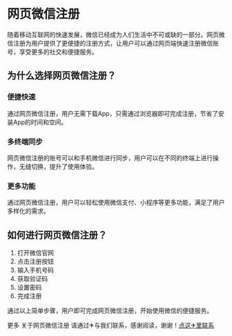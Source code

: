 # 网页微信注册

随着移动互联网的快速发展，微信已经成为人们生活中不可或缺的一部分。网页微信注册为用户提供了更便捷的注册方式，让用户可以通过网页端快速注册微信账号，享受更多的社交和便捷服务。

## 为什么选择网页微信注册？

### 便捷快速
通过网页微信注册，用户无需下载App，只需通过浏览器即可完成注册，节省了安装App的时间和空间。

### 多终端同步
网页微信注册的账号可以和手机微信进行同步，用户可以在不同的终端上进行操作，无缝切换，提升了使用体验。

### 更多功能
通过网页微信注册，用户可以轻松使用微信支付、小程序等更多功能，满足了用户多样化的需求。

## 如何进行网页微信注册？

1. 打开微信官网
2. 点击注册按钮
3. 输入手机号码
4. 获取验证码
5. 设置密码
6. 完成注册

通过以上简单步骤，用户即可完成网页微信注册，开始使用微信的便捷服务。

更多 关于网页微信注册 请通过✈与我们联系，感谢阅读，谢谢！[点这✈里联系](https://add.k02.cc)